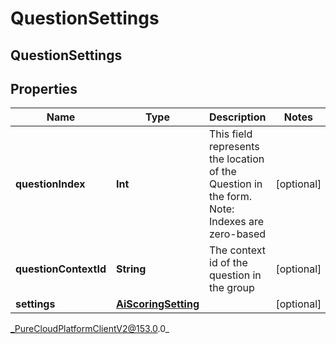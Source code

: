 # QuestionSettings

## QuestionSettings

## Properties

|Name | Type | Description | Notes|
|------------ | ------------- | ------------- | -------------|
| **questionIndex** | **Int** | This field represents the location of the Question in the form. Note: Indexes are zero-based | [optional] |
| **questionContextId** | **String** | The context id of the question in the group | [optional] |
| **settings** | [**AiScoringSetting**](AiScoringSetting) |  | [optional] |



_PureCloudPlatformClientV2@153.0.0_
